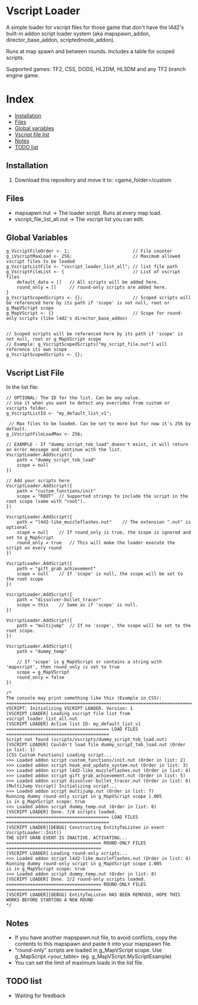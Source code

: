 # Vscript Loader
A simple loader for vscript files for those game that don't have the l4d2's built-in addon script loader system (aka mapspawn_addon, director_base_addon, scriptedmode_addon).

Runs at map spawn and between rounds. Includes a table for scoped scripts.

Supported games: TF2, CSS, DODS, HL2DM, HLSDM and any TF2 branch engine game.

# Index
- [Installation](#installation)
- [Files](#files)
- [Global variables](#global-variables)
- [Vscript file list](#vscript-list-file)
- [Notes](#notes)
- [TODO list](#todo-list)

## Installation
1. Download this repository and move it to: <game_folder>/custom

## Files
- mapsapwn.nut -> The loader script. Runs at every map load.
- vscript_file_list_all.nut -> The vscript list you can edit.

## Global Variables
```squirrel
g_VscriptFileOrder <- 1;                        // File counter
g_iVscriptMaxLoad <- 256;                       // Maximum allowed vscript files to be loaded
g_VscriptListFile <- "vscript_loader_list_all"; // list file path
g_VscriptFileList <- {                          // List of vscript files
    default_data = []   // All scripts will be added here.
    round_only = []     // round-only scripts are added here.
}         
g_VscriptScopedScripts <- {};                   // Scoped scripts will be referenced here by its path if 'scope' is not null, root or g_MapVScript scope
g_MapVScript <- {}                              // Scope for round-only scripts (like l4d2's director_base_addon)


// Scoped scripts will be referenced here by its path if 'scope' is not null, root or g_MapVScript scope
// Example: g_VscriptScopedScripts["my_script_file.nut"] will reference its own scope
g_VscriptScopedScripts <- {}; 
```

## Vscript List File
In the list file:
```squirrel
// OPTIONAL: The ID for the list. Can be any value. 
// Use it when you want to detect any overrides from custom or vscripts folder.
g_VscriptListId <- "my_default_list_v1";

 // Max files to be loaded. Can be set to more but for now it's 256 by default. 
g_iVscriptFileLoadMax <- 256; 

// EXAMPLE - If "dummy_script_tob_load" doesn't exist, it will return an error message and continue with the list.
VscriptLoader.AddScript({
    path = "dummy_script_tob_load" 
    scope = null 
})

// Add your scripts here
VscriptLoader.AddScript({
    path = "custom_functions/init"
    scope = "ROOT"  // Supported strings to include the script in the root scope (same with "root").
})

VscriptLoader.AddScript({
    path = "l4d2-like_muzzleflashes.nut"    // The extension ".nut" is optional
    scope = null    // If round_only is true, the scope is ignored and set to g_MapScript
    round_only = true	// This will make the loader execute the script on every round
})

VscriptLoader.AddScript({
    path = "gift_grab_achievement"
    scope = null    // If 'scope' is null, the scope will be set to the root scope
})

VscriptLoader.AddScript({
    path = "dissolver-bullet_tracer"
    scope = this    // Same as if 'scope' is null.
})

VscriptLoader.AddScript({
    path = "multijump"  // If no 'scope', the scope will be set to the root scope.
})

VscriptLoader.AddScript({
    path = "dummy_temp"

    // If 'scope' is g_MapVScript or contains a string with 'mapscript', then round_only is set to true
    scope = g_MapVScript    
    round_only = false
})

/*
The console may print something like this (Example in CSS):
==========================================================================================
VSCRIPT: Initializing VSCRIPT LOADER. Version: 1
[VSCRIPT LOADER] Loading vscript file list from vscript_loader_list_all.nut
[VSCRIPT LOADER] Active list ID: my_default_list_v1
======================================= LOAD FILES =======================================
Script not found (scripts/vscripts/dummy_script_tob_load.nut) 
[VSCRIPT LOADER] Couldn't load file dummy_script_tob_load.nut (Order in list: 1)
[CSS Custom Functions] Loading script...
>>> Loaded addon script custom_functions/init.nut (Order in list: 2)
>>> Loaded addon script hook_and_update_system.nut (Order in list: 3)
>>> Loaded addon script l4d2-like_muzzleflashes.nut (Order in list: 4)
>>> Loaded addon script gift_grab_achievement.nut (Order in list: 5)
>>> Loaded addon script dissolver-bullet_tracer.nut (Order in list: 6)
[MultiJump Vscript] Initializing script...
>>> Loaded addon script multijump.nut (Order in list: 7)
Running dummy round-only script in g_MapVScript scope 1.005
is in g_MapVScript scope: true
>>> Loaded addon script dummy_temp.nut (Order in list: 8)
[VSCRIPT LOADER] Done. 7/8 scripts loaded.
======================================= LOAD FILES =======================================
[VSCRIPT LOADER][DEBUG] Constructing EntityToListen in event VscriptLoader::Init()
THE GIFT GRAB EVENT IS INACTIVE. ACTIVATING...
==================================== ROUND-ONLY FILES ====================================
[VSCRIPT LOADER] Loading round-only scripts...
>>> Loaded addon script l4d2-like_muzzleflashes.nut (Order in list: 4)
Running dummy round-only script in g_MapVScript scope 1.005
is in g_MapVScript scope: true
>>> Loaded addon script dummy_temp.nut (Order in list: 8)
[VSCRIPT LOADER] Done. 2/2 round-only scripts loaded.
==================================== ROUND-ONLY FILES ====================================
[VSCRIPT LOADER][DEBUG] EntityToListen HAS BEEN REMOVED, HOPE THIS WORKS BEFORE STARTING A NEW ROUND
*/
```

## Notes
- If you have another mapspawn.nut file, to avoid conflicts, copy the contents to this mapspawn and paste it into your mapspawn file.
- "round-only" scripts are loaded in g_MapVScript scope. Use g_MapScript.<your_table> (eg. g_MapVScript.MyScriptExample)
- You can set the limit of maximum loads in the list file.

## TODO list
- Waiting for feedback
